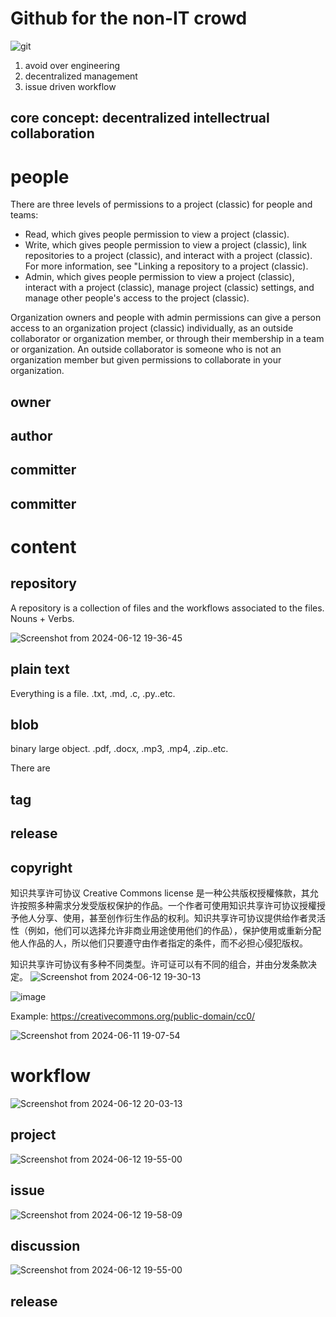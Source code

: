 # Github for the non-IT crowd 

![git](https://github.com/yuqiulin2022/opencall2024/assets/120733017/8eb6c7b8-6672-403a-a9e9-57fc0312cad8)

1. avoid over engineering
2. decentralized management
3. issue driven workflow

## core concept: decentralized intellectrual collaboration


# people
There are three levels of permissions to a project (classic) for people and teams:

   * Read, which gives people permission to view a project (classic).
   * Write, which gives people permission to view a project (classic), link repositories to a project (classic), and interact with a project (classic). For more information, see "Linking a repository to a project (classic).
   * Admin, which gives people permission to view a project (classic), interact with a project (classic), manage project (classic) settings, and manage other people's access to the project (classic).

Organization owners and people with admin permissions can give a person access to an organization project (classic) individually, as an outside collaborator or organization member, or through their membership in a team or organization. An outside collaborator is someone who is not an organization member but given permissions to collaborate in your organization.
## owner
## author
## committer
## committer

# content
## repository
A repository is a collection of files and the workflows associated to the files.
Nouns + Verbs.

![Screenshot from 2024-06-12 19-36-45](https://github.com/yuqiulin2022/opencall2024/assets/120733017/a59d9852-e7d0-49af-a868-216322210eb9)

## plain text

Everything is a file.
.txt, .md, .c, .py..etc.

## blob
binary large object.
.pdf, .docx, .mp3, .mp4, .zip..etc.

There are 
## tag
## release
## copyright
知识共享许可协议 Creative Commons license 是一种公共版权授權條款，其允许按照多种需求分发受版权保护的作品。一个作者可使用知识共享许可协议授權授予他人分享、使用，甚至创作衍生作品的权利。知识共享许可协议提供给作者灵活性（例如，他们可以选择允许非商业用途使用他们的作品），保护使用或重新分配他人作品的人，所以他们只要遵守由作者指定的条件，而不必担心侵犯版权。

知识共享许可协议有多种不同类型。许可证可以有不同的组合，并由分发条款决定。 
![Screenshot from 2024-06-12 19-30-13](https://github.com/yuqiulin2022/opencall2024/assets/120733017/085b139d-b0ea-4583-9566-d2b657e49b5e)

![image](https://github.com/yuqiulin2022/opencall2024/assets/120733017/cdfbb110-8c2e-4c72-99a1-23cc213646f1)

Example: https://creativecommons.org/public-domain/cc0/ 

![Screenshot from 2024-06-11 19-07-54](https://github.com/yuqiulin2022/opencall2024/assets/120733017/5913630a-804b-43b8-902b-bb26f7eae2da)
# workflow
![Screenshot from 2024-06-12 20-03-13](https://github.com/yuqiulin2022/opencall2024/assets/120733017/caddf835-5f30-40ee-96f9-a9fd18aa249b)


## project
![Screenshot from 2024-06-12 19-55-00](https://github.com/yuqiulin2022/opencall2024/assets/120733017/c2476237-d390-4147-b11b-eaeedf8dcbb0)

## issue
![Screenshot from 2024-06-12 19-58-09](https://github.com/yuqiulin2022/opencall2024/assets/120733017/ccc11ab7-6d6f-47e0-8d70-b2e25d212993)


## discussion
![Screenshot from 2024-06-12 19-55-00](https://github.com/yuqiulin2022/opencall2024/assets/120733017/c2757df0-3ca8-4498-9e80-bb959aeef624)

## release


